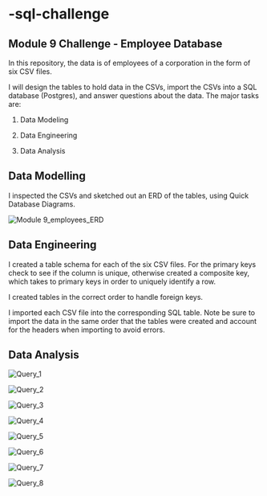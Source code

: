 # -sql-challenge
## Module 9 Challenge - Employee Database

In this repository, the data is of employees of a corporation in the form of six CSV files.

I will design the tables to hold data in the CSVs, import the CSVs into a SQL database (Postgres), and answer questions about the data. The major tasks are:

1. Data Modeling

2. Data Engineering

3. Data Analysis


## Data Modelling
I inspected the CSVs and sketched out an ERD of the tables, using Quick Database Diagrams.


![Module 9_employees_ERD](https://user-images.githubusercontent.com/120350694/221731212-ef6cbb7f-6498-4beb-b707-9c8f6230a13f.png)


## Data Engineering

I created a table schema for each of the six CSV files. For the primary keys check to see if the column is unique, otherwise created a composite key, which takes to primary keys in order to uniquely identify a row.

I created tables in the correct order to handle foreign keys.

I imported each CSV file into the corresponding SQL table. Note be sure to import the data in the same order that the tables were created and account for the headers when importing to avoid errors.

## Data Analysis
![Query_1](https://user-images.githubusercontent.com/120350694/221732982-b44352cb-2f0e-4d7f-a84e-476a0d32b95d.png)

![Query_2](https://user-images.githubusercontent.com/120350694/221732995-434ea76b-76ab-4a07-8bab-700bc588dd2f.png)

![Query_3](https://user-images.githubusercontent.com/120350694/221733023-8d25d7e7-7b5b-4985-881b-d124ceebcf79.png)

![Query_4](https://user-images.githubusercontent.com/120350694/221733045-2f02aead-ad3e-4ea0-b5dd-97915a8d2cde.png)

![Query_5](https://user-images.githubusercontent.com/120350694/221733090-90aa6012-502f-4087-8267-3d5988adc6fc.png)

![Query_6](https://user-images.githubusercontent.com/120350694/221733117-ac24d5a3-2a71-43e1-a760-4f5fce52b78a.png)

![Query_7](https://user-images.githubusercontent.com/120350694/221733143-b090e67e-19fa-456e-8592-f47f259b3c53.png)

![Query_8](https://user-images.githubusercontent.com/120350694/221733168-f9ca357a-0454-4c69-bf8c-f91b50a7c4c1.png)


